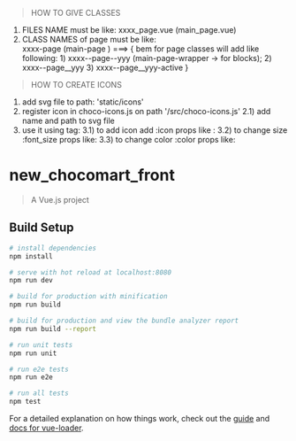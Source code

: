 



> HOW TO GIVE CLASSES


1) FILES NAME must be like:
              xxxx_page.vue (main_page.vue)
2) CLASS NAMES of page must be like: <br/>
xxxx-page (main-page )  ===> {
         bem for page classes will add like following:
          1) xxxx--page--yyy (main-page-wrapper -> for blocks);
          2) xxxx--page__yyy
          3) xxxx--page__yyy-active
}


> HOW TO CREATE ICONS
1) add svg file to path: 'static/icons'
2) register icon in choco-icons.js on path '/src/choco-icons.js'
  2.1) add name and path to svg file
3) use it using <chocomart-icon></chocomart-icon> tag:
  3.1) to add icon add :icon props like : <chocomart-icon :icon="'some_icon'"></chocomart-icon>
  3.2) to change size :font_size props like: <chocomart-icon :icon="'some_icon'" :font_size="'XXpx'"></chocomart-icon>
  3.3) to change color :color props like: <chocomart-icon :icon="'some_icon'" :font_size="'XXpx'" :color="'someColor'"></chocomart-icon>



# new_chocomart_front

> A Vue.js project

## Build Setup

``` bash
# install dependencies
npm install

# serve with hot reload at localhost:8080
npm run dev

# build for production with minification
npm run build

# build for production and view the bundle analyzer report
npm run build --report

# run unit tests
npm run unit

# run e2e tests
npm run e2e

# run all tests
npm test
```

For a detailed explanation on how things work, check out the [guide](http://vuejs-templates.github.io/webpack/) and [docs for vue-loader](http://vuejs.github.io/vue-loader).
